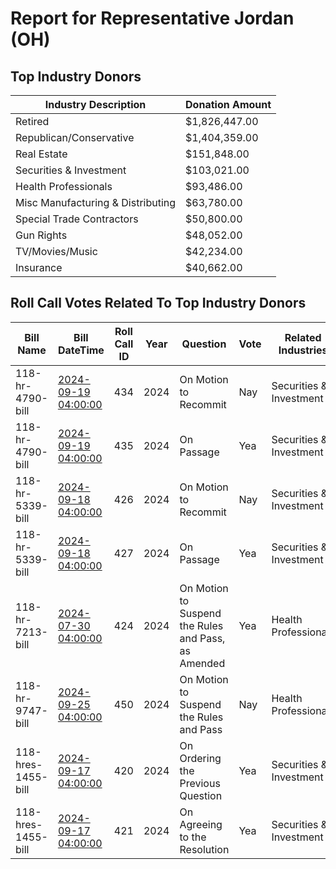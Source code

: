 # Report for Representative Jordan (OH)

## Top Industry Donors
| Industry Description | Donation Amount |
|----------------------|-----------------|
| Retired | $1,826,447.00 |
| Republican/Conservative | $1,404,359.00 |
| Real Estate | $151,848.00 |
| Securities & Investment | $103,021.00 |
| Health Professionals | $93,486.00 |
| Misc Manufacturing & Distributing | $63,780.00 |
| Special Trade Contractors | $50,800.00 |
| Gun Rights | $48,052.00 |
| TV/Movies/Music | $42,234.00 |
| Insurance | $40,662.00 |

## Roll Call Votes Related To Top Industry Donors
| Bill Name | Bill DateTime | Roll Call ID | Year | Question | Vote | Related Industries |
|-----------|---------------|--------------|------|----------|------|--------------------|
| 118-hr-4790-bill | [2024-09-19 04:00:00](../bills/118-hr-4790/2024-09-19T04:00:00Z-118-hr-4790-bill-summary.md) | 434 | 2024 | On Motion to Recommit | Nay | Securities & Investment |
| 118-hr-4790-bill | [2024-09-19 04:00:00](../bills/118-hr-4790/2024-09-19T04:00:00Z-118-hr-4790-bill-summary.md) | 435 | 2024 | On Passage | Yea | Securities & Investment |
| 118-hr-5339-bill | [2024-09-18 04:00:00](../bills/118-hr-5339/2024-09-18T04:00:00Z-118-hr-5339-bill-summary.md) | 426 | 2024 | On Motion to Recommit | Nay | Securities & Investment |
| 118-hr-5339-bill | [2024-09-18 04:00:00](../bills/118-hr-5339/2024-09-18T04:00:00Z-118-hr-5339-bill-summary.md) | 427 | 2024 | On Passage | Yea | Securities & Investment |
| 118-hr-7213-bill | [2024-07-30 04:00:00](../bills/118-hr-7213/2024-07-30T04:00:00Z-118-hr-7213-bill-summary.md) | 424 | 2024 | On Motion to Suspend the Rules and Pass, as Amended | Yea | Health Professionals |
| 118-hr-9747-bill | [2024-09-25 04:00:00](../bills/118-hr-9747/2024-09-25T04:00:00Z-118-hr-9747-bill-summary.md) | 450 | 2024 | On Motion to Suspend the Rules and Pass | Nay | Health Professionals |
| 118-hres-1455-bill | [2024-09-17 04:00:00](../bills/118-hres-1455/2024-09-17T04:00:00Z-118-hres-1455-bill-summary.md) | 420 | 2024 | On Ordering the Previous Question | Yea | Securities & Investment |
| 118-hres-1455-bill | [2024-09-17 04:00:00](../bills/118-hres-1455/2024-09-17T04:00:00Z-118-hres-1455-bill-summary.md) | 421 | 2024 | On Agreeing to the Resolution | Yea | Securities & Investment |
